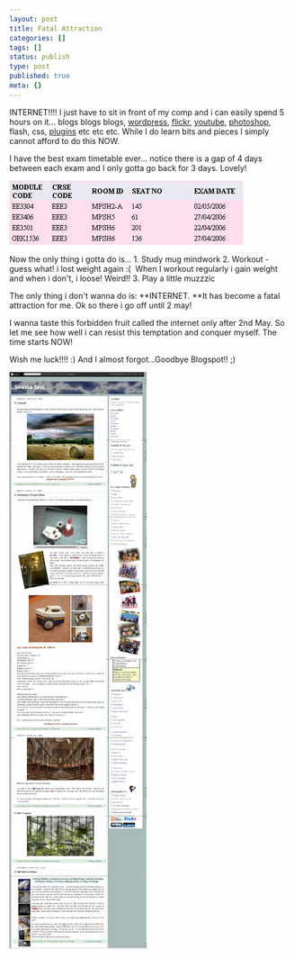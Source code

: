 ```yaml
---
layout: post
title: Fatal Attraction
categories: []
tags: []
status: publish
type: post
published: true
meta: {}
---
```

INTERNET!!!! I just have to sit in front of my comp and i can easily spend 5 hours on it... blogs blogs blogs, [wordpress](http://wordpress.com/forums/), [flickr](http://flickr.com/explore/interesting/7days/), [youtube](http://youtube.com/), [photoshop](http://www.tutorialized.com/), flash, css, [plugins](http://codex.wordpress.org/Plugins) etc etc etc. While I do learn bits and pieces I simply cannot afford to do this NOW.

I have the best exam timetable ever... notice there is a gap of 4 days between each exam and I only gotta go back for 3 days. Lovely!

![](/img/exams.jpg)

Now the only thing i gotta do is... 1. Study mug mindwork 2. Workout -  guess what! i lost weight again :(  When I workout regularly i gain weight and when i don't, i loose! Weird!! 3. Play a little muzzzic

The only thing i don't wanna do is: **INTERNET. **It has become a fatal attraction for me. Ok so there i go off until 2 may!

I wanna taste this forbidden fruit called the internet only after 2nd May. So let me see how well i can resist this temptation and conquer myself. The time starts NOW!

Wish me luck!!!! :) And I almost forgot...Goodbye Blogspot!! ;)

![](/img/blogspot.jpg)
